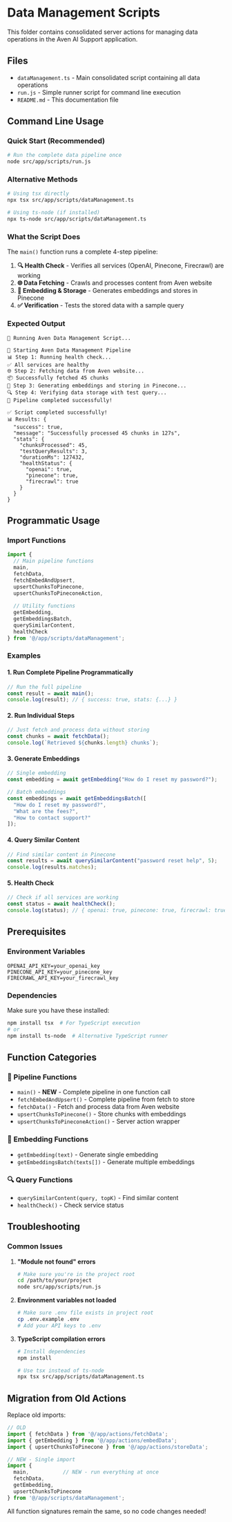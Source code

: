 # Data Management Scripts

This folder contains consolidated server actions for managing data operations in the Aven AI Support application.

## Files

- `dataManagement.ts` - Main consolidated script containing all data operations
- `run.js` - Simple runner script for command line execution
- `README.md` - This documentation file

## Command Line Usage

### Quick Start (Recommended)
```bash
# Run the complete data pipeline once
node src/app/scripts/run.js
```

### Alternative Methods
```bash
# Using tsx directly
npx tsx src/app/scripts/dataManagement.ts

# Using ts-node (if installed)
npx ts-node src/app/scripts/dataManagement.ts
```

### What the Script Does

The `main()` function runs a complete 4-step pipeline:

1. **🔍 Health Check** - Verifies all services (OpenAI, Pinecone, Firecrawl) are working
2. **🌐 Data Fetching** - Crawls and processes content from Aven website  
3. **🧠 Embedding & Storage** - Generates embeddings and stores in Pinecone
4. **✅ Verification** - Tests the stored data with a sample query

### Expected Output

```
🔧 Running Aven Data Management Script...

🚀 Starting Aven Data Management Pipeline
📊 Step 1: Running health check...
✅ All services are healthy
🌐 Step 2: Fetching data from Aven website...
📦 Successfully fetched 45 chunks
🧠 Step 3: Generating embeddings and storing in Pinecone...
🔍 Step 4: Verifying data storage with test query...
🎉 Pipeline completed successfully!

✅ Script completed successfully!
📊 Results: {
  "success": true,
  "message": "Successfully processed 45 chunks in 127s",
  "stats": {
    "chunksProcessed": 45,
    "testQueryResults": 3,
    "durationMs": 127432,
    "healthStatus": {
      "openai": true,
      "pinecone": true,
      "firecrawl": true
    }
  }
}
```

## Programmatic Usage

### Import Functions

```typescript
import {
  // Main pipeline functions
  main,
  fetchData,
  fetchEmbedAndUpsert,
  upsertChunksToPinecone,
  upsertChunksToPineconeAction,
  
  // Utility functions
  getEmbedding,
  getEmbeddingsBatch,
  querySimilarContent,
  healthCheck
} from '@/app/scripts/dataManagement';
```

### Examples

#### 1. Run Complete Pipeline Programmatically
```typescript
// Run the full pipeline
const result = await main();
console.log(result); // { success: true, stats: {...} }
```

#### 2. Run Individual Steps
```typescript
// Just fetch and process data without storing
const chunks = await fetchData();
console.log(`Retrieved ${chunks.length} chunks`);
```

#### 3. Generate Embeddings
```typescript
// Single embedding
const embedding = await getEmbedding("How do I reset my password?");

// Batch embeddings
const embeddings = await getEmbeddingsBatch([
  "How do I reset my password?",
  "What are the fees?",
  "How to contact support?"
]);
```

#### 4. Query Similar Content
```typescript
// Find similar content in Pinecone
const results = await querySimilarContent("password reset help", 5);
console.log(results.matches);
```

#### 5. Health Check
```typescript
// Check if all services are working
const status = await healthCheck();
console.log(status); // { openai: true, pinecone: true, firecrawl: true }
```

## Prerequisites

### Environment Variables
```env
OPENAI_API_KEY=your_openai_key
PINECONE_API_KEY=your_pinecone_key
FIRECRAWL_API_KEY=your_firecrawl_key
```

### Dependencies
Make sure you have these installed:
```bash
npm install tsx  # For TypeScript execution
# or
npm install ts-node  # Alternative TypeScript runner
```

## Function Categories

### 🔄 Pipeline Functions
- `main()` - **NEW** - Complete pipeline in one function call
- `fetchEmbedAndUpsert()` - Complete pipeline from fetch to store
- `fetchData()` - Fetch and process data from Aven website
- `upsertChunksToPinecone()` - Store chunks with embeddings
- `upsertChunksToPineconeAction()` - Server action wrapper

### 🧠 Embedding Functions  
- `getEmbedding(text)` - Generate single embedding
- `getEmbeddingsBatch(texts[])` - Generate multiple embeddings

### 🔍 Query Functions
- `querySimilarContent(query, topK)` - Find similar content
- `healthCheck()` - Check service status

## Troubleshooting

### Common Issues

1. **"Module not found" errors**
   ```bash
   # Make sure you're in the project root
   cd /path/to/your/project
   node src/app/scripts/run.js
   ```

2. **Environment variables not loaded**
   ```bash
   # Make sure .env file exists in project root
   cp .env.example .env
   # Add your API keys to .env
   ```

3. **TypeScript compilation errors**
   ```bash
   # Install dependencies
   npm install
   
   # Use tsx instead of ts-node
   npx tsx src/app/scripts/dataManagement.ts
   ```

## Migration from Old Actions

Replace old imports:
```typescript
// OLD
import { fetchData } from '@/app/actions/fetchData';
import { getEmbedding } from '@/app/actions/embedData';
import { upsertChunksToPinecone } from '@/app/actions/storeData';

// NEW - Single import
import { 
  main,           // NEW - run everything at once
  fetchData, 
  getEmbedding, 
  upsertChunksToPinecone 
} from '@/app/scripts/dataManagement';
```

All function signatures remain the same, so no code changes needed! 